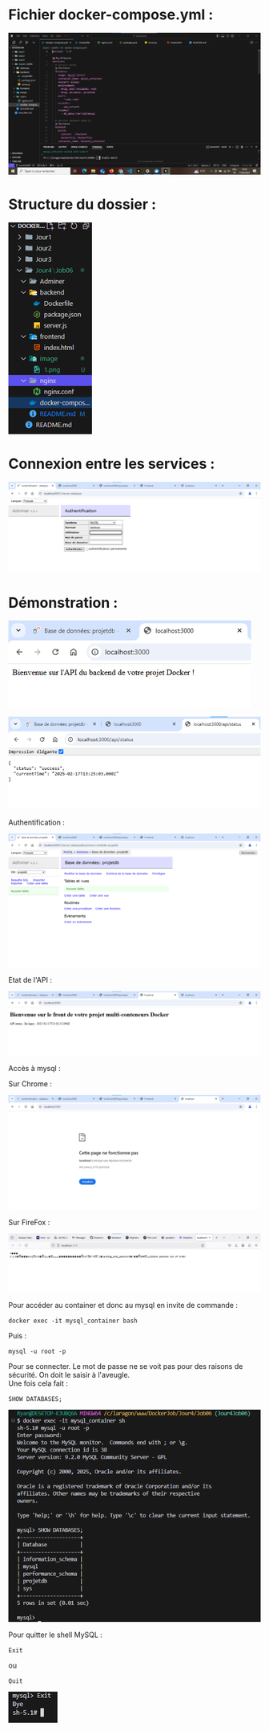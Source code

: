 # Fichier docker-compose.yml :

![Image n°1](image/1.png)


# Structure du dossier :

![Image n°2](image/2.png)


# Connexion entre les services :

![Image n°3](image/3.png)


# Démonstration :
  

![Image n°4](image/4.png)  
  

![Image n°5](image/5.png)  
  

Authentification :  

![Image n°6](image/6.png)  


Etat de l'API :

![Image n°7](image/7.png)  


Accès à mysql :

Sur Chrome :

![Image n°8](image/8.png)

Sur FireFox :

![Image n°9](image/9.png)  

Pour accéder au container et donc au mysql en invite de commande :  
```
docker exec -it mysql_container bash
```

Puis :  
```
mysql -u root -p
```
Pour se connecter. Le mot de passe ne se voit pas pour des raisons de sécurité. On doit le saisir à l'aveugle.  
Une fois cela fait :  
  
```
SHOW DATABASES;
```

![Image n°10](image/10.png) 


Pour quitter le shell MySQL :
```
Exit
```
ou
```
Quit
```

![Image n°11](image/11.png) 
